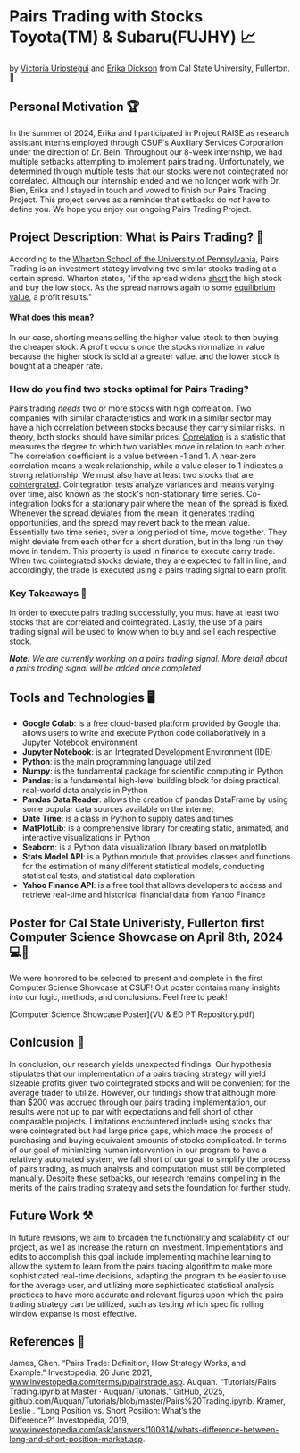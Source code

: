 # Pairs Trading with Stocks Toyota(TM) & Subaru(FUJHY) :chart_with_upwards_trend:
by [Victoria Uriostegui](https://www.linkedin.com/in/victoria-uriostegui-3a031a26a) and [Erika Dickson](https://www.linkedin.com/in/erika-dickson?utm_source=share&utm_campaign=share_via&utm_content=profile&utm_medium=ios_app) from Cal State University, Fullerton. :elephant:

## Personal Motivation :trophy:
In the summer of 2024, Erika and I participated in Project RAISE as research assistant interns employed through CSUF's Auxiliary Services Corporation under the direction of Dr. Bein. Throughout our 8-week internship, we had multiple setbacks attempting to implement pairs trading. Unfortunately, we determined through multiple tests that our stocks were not cointegrated nor correlated. Although our internship ended and we no longer work with Dr. Bien, Erika and I stayed in touch and vowed to finish our Pairs Trading Project. This project serves as a reminder that setbacks do *not* have to define you. We hope you enjoy our ongoing Pairs Trading Project.

## Project Description: What is Pairs Trading? :monocle_face:
According to the [Wharton School of the University of Pennsylvania](http://stat.wharton.upenn.edu/~steele/Courses/434/434Context/PairsTrading/PairsTradingQFin05.pdf), Pairs Trading is an investment stategy involving two similar stocks trading at a certain spread. Wharton states, "if the spread widens [short](https://www.investor.gov/introduction-investing/investing-basics/how-stock-markets-work/stock-purchases-and-sales-long-and) the high stock and buy the low stock. As the spread narrows again to some [equilibrium value](https://dictionary.cambridge.org/us/dictionary/english/equilibrium-price), a profit results." 

#### What does this mean? #### 
In our case, shorting means selling the higher-value stock to then buying the cheaper stock. A profit occurs once the stocks normalize in value because the higher stock is sold at a greater value, and the lower stock is bought at a cheaper rate. 

### How do you find two stocks optimal for Pairs Trading? ###
Pairs trading *needs* two or more stocks with high correlation. Two companies with similar characteristics and work in a similar sector may have a high correlation between stocks because they carry similar risks. In theory, both stocks should have similar prices. [Correlation](https://openstax.org/books/principles-finance/pages/14-1-correlation-analysis) is a statistic that measures the degree to which two variables move in relation to each other. The correlation coefficient is a value between -1 and 1. A near-zero correlation means a weak relationship, while a value closer to 1 indicates a strong relationship. We must also have at least two stocks that are [cointergrated](https://pmc.ncbi.nlm.nih.gov/articles/PMC6744394/). Cointegration tests analyze variances and means varying over time, also known as the stock's non-stationary time series. 
Co-integration looks for a stationary pair where the mean of the spread is fixed. Whenever the spread deviates from the mean, it generates trading opportunities, and the spread may revert back to the mean value. Essentially two time series, over a long period of time, move together.
They might deviate from each other for a short duration, but in the long run they move in tandem. This property is used in finance to execute carry trade. When two cointegrated stocks deviate, they are expected to fall in line, and accordingly, the trade is executed using a pairs trading signal to earn profit. 

### Key Takeaways :memo:
In order to execute pairs trading successfully, you must have at least two stocks that are correlated and cointegrated. Lastly, the use of a pairs trading signal will be used to know when to buy and sell each respective stock. 

***Note:** We are currently working on a pairs trading signal. More detail about a pairs trading signal will be added once completed*

## Tools and Technologies :desktop_computer:

- **Google Colab**: is a free cloud-based platform provided by Google that allows users to write and execute Python code collaboratively in a Jupyter Notebook environment
- **Jupyter Notebook**: is an Integrated Development Environment (IDE)
- **Python**: is the main programming language utilized
- **Numpy**: is the fundamental package for scientific computing in Python
- **Pandas**: is a fundamental high-level building block for doing practical, real-world data analysis in Python
- **Pandas Data Reader**: allows the creation of pandas DataFrame by using some popular data sources available on the internet
- **Date Time**: is a class in Python to supply dates and times
- **MatPlotLib**: is a comprehensive library for creating static, animated, and interactive visualizations in Python
- **Seaborn**: is a Python data visualization library based on matplotlib
- **Stats Model API**: is a Python module that provides classes and functions for the estimation of many different statistical models, conducting statistical tests, and statistical data exploration
- **Yahoo Finance API**: is a free tool that allows developers to access and retrieve real-time and historical financial data from Yahoo Finance

## Poster for Cal State Univeristy, Fullerton first Computer Science Showcase on April 8th, 2024 💻🐘
We were honrored to be selected to present and complete in the first Computer Science Showcase at CSUF! Out poster contains many insights into our logic, methods, and conclusions. Feel free to peak! 

[Computer Science Showcase Poster](VU & ED PT Repository.pdf)

## Conlcusion 💭
In conclusion, our research yields unexpected findings. Our hypothesis stipulates that our implementation of a pairs trading strategy will yield sizeable profits given two cointegrated stocks and will be convenient for the average trader to utilize. However, our findings show that although more than $200 was accrued through our pairs trading implementation, our results were not up to par with expectations and fell short of other comparable projects. Limitations encountered include using stocks that were cointegrated but had large price gaps, which made the process of purchasing and buying equivalent amounts of stocks complicated. In terms of our goal of minimizing human intervention in our program to have a relatively automated system, we fall short of our goal to simplify the process of pairs trading, as much analysis and computation must still be completed manually. Despite these setbacks, our research remains compelling in the merits of the pairs trading strategy and sets the foundation for further study.

## Future Work ⚒️
In future revisions, we aim to broaden the functionality and scalability of our project, as well as increase the return on investment. Implementations and edits to accomplish this goal include implementing machine learning to allow the system to learn from the pairs trading algorithm to make more sophisticated real-time decisions, adapting the program to be easier to use for the average user, and utilizing more sophisticated statistical analysis practices to have more accurate and relevant figures upon which the pairs trading strategy can be utilized, such as testing which specific rolling window expanse is most effective.

## References 📔
James, Chen. “Pairs Trade: Definition, How Strategy Works, and Example.” Investopedia, 26 June 2021, www.investopedia.com/terms/p/pairstrade.asp.
Auquan. “Tutorials/Pairs Trading.ipynb at Master · Auquan/Tutorials.” GitHub, 2025, github.com/Auquan/Tutorials/blob/master/Pairs%20Trading.ipynb.
Kramer, Leslie . “Long Position vs. Short Position: What’s the Difference?” Investopedia, 2019, www.investopedia.com/ask/answers/100314/whats-difference-between-long-and-short-position-market.asp.








